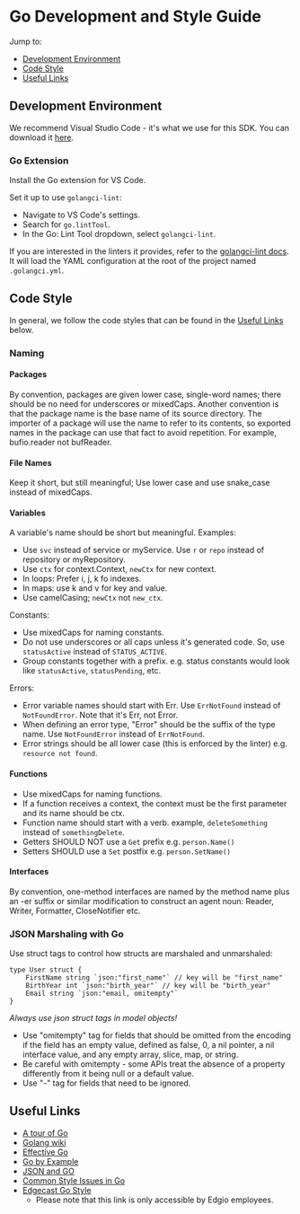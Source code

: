 # Go Development and Style Guide
Jump to:
* [Development Environment](#development-environment)
* [Code Style](#code-style)
* [Useful Links](#useful-links)

## Development Environment
We recommend Visual Studio Code - it's what we use for this SDK. 
You can download it [here](https://code.visualstudio.com/download).

### Go Extension
Install the Go extension for VS Code. 

Set it up to use `golangci-lint`: 
- Navigate to VS Code's settings.
- Search for `go.lintTool`.
- In the Go: Lint Tool dropdown, select `golangci-lint`.

If you are interested in the linters it provides, refer to the [golangci-lint docs](https://golangci-lint.run/).
It will load the YAML configuration at the root of the project named `.golangci.yml`.

## Code Style
In general, we follow the code styles that can be found in the [Useful Links](#useful-links) below.

### Naming
#### Packages
By convention, packages are given lower case, single-word names; there should be no need for underscores or mixedCaps. Another convention is that the package name is the base name of its source directory. The importer of a package will use the name to refer to its contents, so exported names in the package can use that fact to avoid repetition. For example, bufio.reader not bufReader.

#### File Names
Keep it short, but still meaningful; Use lower case and use snake_case instead of mixedCaps. 

#### Variables
A variable's name should be short but meaningful. 
Examples: 
- Use `svc` instead of service or myService.  Use `r` or `repo` instead of repository or myRepository.
- Use `ctx` for context.Context, `newCtx` for new context.
- In loops: Prefer i, j, k fo indexes.
- In maps: use k and v for key and value.
- Use camelCasing; `newCtx` not `new_ctx`. 

Constants:
- Use mixedCaps for naming constants.
- Do not use underscores or all caps unless it's generated code. So, use `statusActive` instead of `STATUS_ACTIVE`.
- Group constants together with a prefix. e.g. status constants would look like `statusActive`, `statusPending`, etc.

Errors:
- Error variable names should start with Err. Use `ErrNotFound` instead of `NotFoundError`. Note that it's Err, not Error.
- When defining an error type, "Error" should be the suffix of the type name. Use `NotFoundError` instead of `ErrNotFound`.
- Error strings should be all lower case (this is enforced by the linter) e.g. `resource not found`.

#### Functions
- Use mixedCaps for naming functions. 
- If a function receives a context, the context must be the first parameter and its name should be ctx. 
- Function name should start with a verb. example, `deleteSomething` instead of `somethingDelete`.
- Getters SHOULD NOT use a `Get` prefix e.g. `person.Name()`
- Setters SHOULD use a `Set` postfix e.g. `person.SetName()`

#### Interfaces
By convention, one-method interfaces are named by the method name plus an -er suffix or similar modification to construct an agent noun: Reader, Writer, Formatter, CloseNotifier etc.

### JSON Marshaling with Go
Use struct tags to control how structs are marshaled and unmarshaled:
```
type User struct {
    FirstName string `json:"first_name"` // key will be "first_name"
    BirthYear int `json:"birth_year"` // key will be "birth_year"
    Email string `json:"email, omitempty"`
}
```

*Always use json struct tags in model objects!*
- Use "omitempty" tag for fields that should be omitted from the encoding if the field has an empty value, defined as false, 0, a nil pointer, a nil interface value, and any empty array, slice, map, or string.
- Be careful with omitempty - some APIs treat the absence of a property differently from it being null or a default value.
- Use "-" tag for fields that need to be ignored.

## Useful Links
* [A tour of Go](https://tour.golang.org)
* [Golang wiki](https://github.com/golang/go/wiki)
* [Effective Go](https://golang.org/doc/effective_go.html)
* [Go by Example](https://gobyexample.com)
* [JSON and GO](https://go.dev/blog/json)
* [Common Style Issues in Go](https://github.com/golang/go/wiki/CodeReviewComments)
* [Edgecast Go Style](https://gitlab.edgecastcdn.net/edgecast/docs/developer-guide/-/blob/master/style/go/go.md)
  * Please note that this link is only accessible by Edgio employees. 
